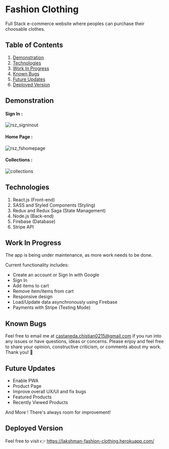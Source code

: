 # Fashion Clothing

Full Stack e-commerce website where peoples can purchase their choosable clothes.

## Table of Contents

1. [Demonstration](#demonstration)
2. [Technologies](#technologies)
3. [Work In Progress](#work-in-progress)
4. [Known Bugs](#known-bugs)
5. [Future Updates](#future-updates)
6. [Deployed Version](#deployed-version)

## Demonstration

#### Sign In :

![rsz_signinout](https://user-images.githubusercontent.com/58518192/73131700-2e763100-403a-11ea-858c-ede3c3164442.png)

#### Home Page :

![rsz_fshomepage](https://user-images.githubusercontent.com/58518192/73131702-359d3f00-403a-11ea-9792-5a79f2fe1d30.png)

#### Collections :

![collections](https://user-images.githubusercontent.com/58518192/73131703-3930c600-403a-11ea-9805-ea0c41614264.gif)

## Technologies

1. React.js (Front-end)
2. SASS and Styled Components (Styling)
3. Redux and Redux Saga (State Management)
4. Node.js (Back-end)
5. Firebase (Database)
6. Stripe API

## Work In Progress

The app is being under maintenance, as more work needs to be done.

Current functionality includes:

- Create an account or Sign In with Google
- Sign In
- Add items to cart
- Remove item/items from cart
- Responsive design
- Load/Update data asynchronously using Firebase
- Payments with Stripe (Testing Mode)

## Known Bugs

Feel free to email me at castaneda.chistian0215@gmail.com if you run into any issues or have questions, ideas or concerns. Please enjoy
and feel free to share your opinion, constructive criticism, or comments about my work. Thank you! 🙂

## Future Updates

- Enable PWA
- Product Page
- Improve overall UX/UI and fix bugs
- Featured Products
- Recently Viewed Products

And More ! There's always room for improvement!

## Deployed Version

Feel free to visit 👉 https://lakshman-fashion-clothing.herokuapp.com/
